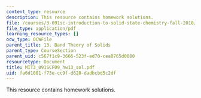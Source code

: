 ```yaml
---
content_type: resource
description: This resource contains homework solutions.
file: /courses/3-091sc-introduction-to-solid-state-chemistry-fall-2010/fa6d1081f73ecc9fd628dadbcbd5c2df_MIT3_091SCF09_hw13_sol.pdf
file_type: application/pdf
learning_resource_types: []
ocw_type: OCWFile
parent_title: 13. Band Theory of Solids
parent_type: CourseSection
parent_uid: c567f1c9-3666-523f-ed70-cea0765d0080
resourcetype: Document
title: MIT3_091SCF09_hw13_sol.pdf
uid: fa6d1081-f73e-cc9f-d628-dadbcbd5c2df
---
```

This resource contains homework solutions.


